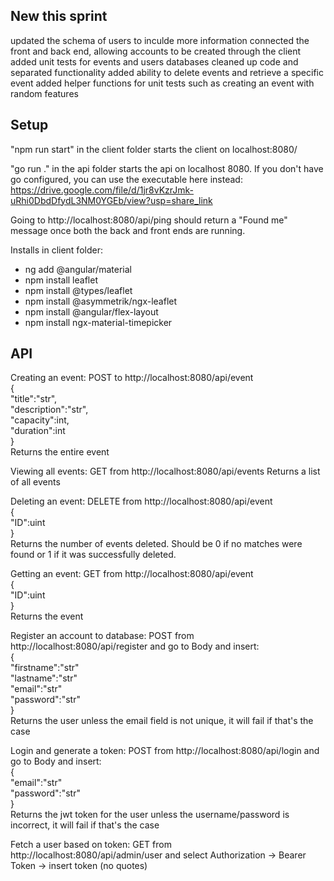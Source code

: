 ## New this sprint

updated the schema of users to inculde more information
connected the front and back end, allowing accounts to be created through the client
added unit tests for events and users databases
cleaned up code and separated functionality
added ability to delete events and retrieve a specific event
added helper functions for unit tests such as creating an event with random features


## Setup

"npm run start" in the client folder starts the client on localhost:8080/

"go run ." in the api folder starts the api on localhost 8080.
If you don't have go configured, you can use the executable here instead: https://drive.google.com/file/d/1jr8vKzrJmk-uRhi0DbdDfydL3NM0YGEb/view?usp=share_link

Going to http://localhost:8080/api/ping should return a "Found me" message once both the back and front ends are running.



Installs in client folder:
- ng add @angular/material
- npm install leaflet
- npm install @types/leaflet
- npm install @asymmetrik/ngx-leaflet
- npm install @angular/flex-layout
- npm install ngx-material-timepicker

## API

Creating an event: 
POST to http://localhost:8080/api/event  
{  
    "title":"str",  
    "description":"str",  
    "capacity":int,  
    "duration":int  
}  
Returns the entire event

Viewing all events:
GET from http://localhost:8080/api/events
Returns a list of all events

Deleting an event:
DELETE from http://localhost:8080/api/event  
{  
    "ID":uint  
}  
Returns the number of events deleted. Should be 0 if no matches were found or 1 if it was successfully deleted.

Getting an event:
GET from http://localhost:8080/api/event  
{  
    "ID":uint  
}  
Returns the event

Register an account to database:
POST from http://localhost:8080/api/register and go to Body and insert:  
{  
    "firstname":"str"  
    "lastname":"str"  
    "email":"str"  
    "password":"str"  
}  
Returns the user unless the email field is not unique, it will fail if that's the case

Login and generate a token:
POST from http://localhost:8080/api/login and go to Body and insert:  
{  
    "email":"str"  
    "password":"str"  
}  
Returns the jwt token for the user unless the username/password is incorrect, it will fail if that's the case

Fetch a user based on token:
GET from http://localhost:8080/api/admin/user and select Authorization -> Bearer Token -> insert token (no quotes)

